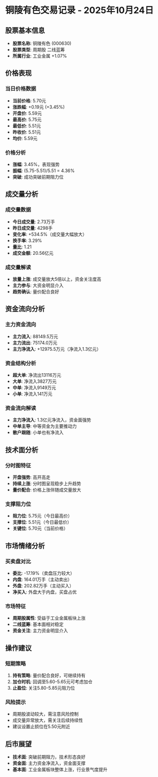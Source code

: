 # 铜陵有色交易记录 - 2025年10月24日

## 股票基本信息
- **股票名称**: 铜陵有色 (000630)
- **股票类型**: 周期股 二线蓝筹
- **所属行业**: 工业金属 +1.07%

## 价格表现

### 当日价格数据
- **当前价格**: 5.70元
- **涨跌幅**: +0.19元 (+3.45%)
- **开盘价**: 5.59元
- **最高价**: 5.75元
- **最低价**: 5.51元
- **昨收价**: 5.51元
- **均价**: 5.59元

### 价格分析
- **涨幅**: 3.45%，表现强势
- **振幅**: (5.75-5.51)/5.51 = 4.36%
- **突破**: 成功突破前期阻力位

## 成交量分析

### 成交量数据
- **今日成交量**: 2.73万手
- **昨日成交量**: 4298手
- **变化率**: +534.5%（成交量大幅放大）
- **换手率**: 3.29%
- **量比**: 1.21
- **成交金额**: 20.56亿元

### 成交量解读
- **放量上涨**: 成交量放大5倍以上，资金关注度高
- **主力参与**: 大资金明显介入
- **趋势确认**: 量价配合良好

## 资金流向分析

### 主力资金流向
- **主力流入**: 88149.5万元
- **主力流出**: 75174.0万元
- **主力净流入**: +12975.5万元（净流入1.3亿元）

### 资金结构分析
- **超大单**: 净流出13116万元
- **大单**: 净流入3827万元
- **中单**: 净流入9149万元
- **小单**: 净流入141万元

### 资金流向解读
- **主力净流入**: 1.3亿元净流入，资金面强势
- **中单主导**: 中等资金为主要推动力
- **散户跟随**: 小单也有净流入

## 技术面分析

### 分时图特征
- **开盘强势**: 高开高走
- **持续上涨**: 分时图呈现稳步上升趋势
- **量价配合**: 价格上涨伴随成交量放大

### 支撑阻力位
- **阻力位**: 5.75元（今日最高价）
- **支撑位**: 5.51元（今日最低价）
- **关键位**: 5.70元（当前价格）

## 市场情绪分析

### 买卖盘对比
- **委比**: -17.19%（卖盘压力较大）
- **内盘**: 164.01万手（主动卖出）
- **外盘**: 202.82万手（主动买入）
- **净买入**: 外盘大于内盘，买盘占优

### 市场特征
- **周期股属性**: 受益于工业金属板块上涨
- **二线蓝筹**: 基本面相对稳定
- **资金关注**: 主力资金明显介入

## 操作建议

### 短期策略
1. **持有策略**: 量价配合良好，可继续持有
2. **加仓时机**: 回调至5.60-5.65元可考虑加仓
3. **止盈位**: 关注5.80-5.85元阻力位

### 风险提示
- 周期股波动较大，需注意风险控制
- 成交量异常放大，需关注后续持续性
- 建议设置止损位在5.50元附近

## 后市展望
- **技术面**: 突破前期阻力，技术形态良好
- **资金面**: 主力资金净流入，资金面支撑
- **基本面**: 工业金属板块整体上涨，行业景气度提升
